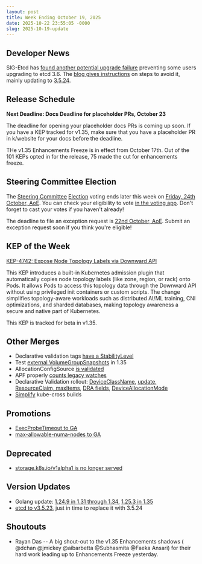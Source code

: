 ```yaml
---
layout: post
title: Week Ending October 19, 2025
date: 2025-10-22 23:55:05 -0000
slug: 2025-10-19-update
---
```


## Developer News

SIG-Etcd has [found another potential upgrade failure](https://github.com/etcd-io/etcd/issues/20793) preventing some users upgrading to etcd 3.6. The [blog gives instructions](https://etcd.io/blog/2025/upgrade_from_3.5_to_3.6_issue_followup/) on steps to avoid it, mainly updating to [3.5.24](https://github.com/etcd-io/etcd/releases/tag/v3.5.24).

## Release Schedule

**Next Deadline: Docs Deadline for placeholder PRs, October 23**

The deadline for opening your placeholder docs PRs is coming up soon. If you have a KEP tracked for v1.35, make sure that you have a placeholder PR in k/website for your docs before the deadline.

THe v1.35 Enhancements Freeze is in effect from October 17th. Out of the 101 KEPs opted in for the release, 75 made the cut for enhancements freeze.

## Steering Committee Election

The [Steering Committee](https://github.com/kubernetes/steering) [Election](https://github.com/kubernetes/community/tree/master/elections/steering/2025#voting-process) voting ends later this week on [Friday, 24th October, AoE](https://dateful.com/convert/anywhere-on-earth-aoe?t=1159pm&d=2025-10-24). You can check your eligibility to vote [in the voting app](https://elections.k8s.io/app/elections/steering---2025). Don't forget to cast your votes if you haven't already!

The deadline to file an exception request is [22nd October, AoE](https://dateful.com/convert/anywhere-on-earth-aoe?t=1159pm&d=2025-10-22). Submit an exception request soon if you think you're eligible!

## KEP of the Week
[KEP-4742: Expose Node Topology Labels via Downward API](https://github.com/kubernetes/enhancements/blob/master/keps/sig-node/4742-node-topology-downward-api/README.md)

This KEP introduces a built-in Kubernetes admission plugin that automatically copies node topology labels (like zone, region, or rack) onto Pods. It allows Pods to access this topology data through the Downward API without using privileged init containers or custom scripts. The change simplifies topology-aware workloads such as distributed AI/ML training, CNI optimizations, and sharded databases, making topology awareness a secure and native part of Kubernetes.

This KEP is tracked for beta in v1.35.

## Other Merges

* Declarative validation tags [have a StabilityLevel](https://github.com/kubernetes/kubernetes/pull/134605)
* Test [external VolumeGroupSnapshots](https://github.com/kubernetes/kubernetes/pull/134633) in 1.35
* AllocationConfigSource [is validated](https://github.com/kubernetes/kubernetes/pull/134630)
* APF properly [counts legacy watches](https://github.com/kubernetes/kubernetes/pull/134601)
* Declarative Validation rollout: [DeviceClassName](https://github.com/kubernetes/kubernetes/pull/134575), [update, ResourceClaim, maxItems](https://github.com/kubernetes/kubernetes/pull/134558), [DRA fields](https://github.com/kubernetes/kubernetes/pull/134496), [DeviceAllocationMode](https://github.com/kubernetes/kubernetes/pull/134446)
* [Simplify](https://github.com/kubernetes/kubernetes/pull/134510) kube-cross builds

## Promotions

* [ExecProbeTimeout to GA](https://github.com/etcd-io/etcd/issues/20793)
* [max-allowable-numa-nodes to GA](https://github.com/kubernetes/kubernetes/pull/134614)

## Deprecated

* [storage.k8s.io/v1alpha1 is no longer served](https://github.com/kubernetes/kubernetes/pull/134625)

## Version Updates

* Golang update: [1.24.9 in 1.31 through 1.34](https://github.com/kubernetes/kubernetes/pull/134618), [1.25.3 in 1.35](https://github.com/kubernetes/kubernetes/pull/134611)
* [etcd to v3.5.23](https://github.com/kubernetes/kubernetes/pull/134692), just in time to replace it with 3.5.24

## Shoutouts

* Rayan Das -- A big shout-out to the v1.35 Enhancements shadows ( @dchan @jmickey @aibarbetta @Subhasmita @Faeka Ansari) for their hard work leading up to Enhancements Freeze yesterday.
